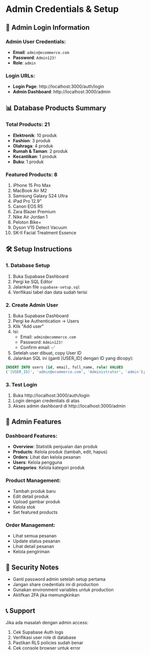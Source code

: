 # Admin Credentials & Setup

## 🔐 Admin Login Information

### Admin User Credentials:
- **Email**: `admin@ecommerce.com`
- **Password**: `Admin123!`
- **Role**: `admin`

### Login URLs:
- **Login Page**: http://localhost:3000/auth/login
- **Admin Dashboard**: http://localhost:3000/admin

## 📊 Database Products Summary

### Total Products: 21
- **Elektronik**: 10 produk
- **Fashion**: 3 produk  
- **Olahraga**: 4 produk
- **Rumah & Taman**: 2 produk
- **Kecantikan**: 1 produk
- **Buku**: 1 produk

### Featured Products: 8
1. iPhone 15 Pro Max
2. MacBook Air M2
3. Samsung Galaxy S24 Ultra
4. iPad Pro 12.9"
5. Canon EOS R5
6. Zara Blazer Premium
7. Nike Air Jordan 1
8. Peloton Bike+
9. Dyson V15 Detect Vacuum
10. SK-II Facial Treatment Essence

## 🛠️ Setup Instructions

### 1. Database Setup
1. Buka Supabase Dashboard
2. Pergi ke SQL Editor
3. Jalankan file `supabase-setup.sql`
4. Verifikasi tabel dan data sudah terisi

### 2. Create Admin User
1. Buka Supabase Dashboard
2. Pergi ke Authentication → Users
3. Klik "Add user"
4. Isi:
   - Email: `admin@ecommerce.com`
   - Password: `Admin123!`
   - Confirm email: ✅
5. Setelah user dibuat, copy User ID
6. Jalankan SQL ini (ganti [USER_ID] dengan ID yang dicopy):
```sql
INSERT INTO users (id, email, full_name, role) VALUES 
('[USER_ID]', 'admin@ecommerce.com', 'Administrator', 'admin');
```

### 3. Test Login
1. Buka http://localhost:3000/auth/login
2. Login dengan credentials di atas
3. Akses admin dashboard di http://localhost:3000/admin

## 🔧 Admin Features

### Dashboard Features:
- **Overview**: Statistik penjualan dan produk
- **Products**: Kelola produk (tambah, edit, hapus)
- **Orders**: Lihat dan kelola pesanan
- **Users**: Kelola pengguna
- **Categories**: Kelola kategori produk

### Product Management:
- Tambah produk baru
- Edit detail produk
- Upload gambar produk
- Kelola stok
- Set featured products

### Order Management:
- Lihat semua pesanan
- Update status pesanan
- Lihat detail pesanan
- Kelola pengiriman

## 🚨 Security Notes

- Ganti password admin setelah setup pertama
- Jangan share credentials ini di production
- Gunakan environment variables untuk production
- Aktifkan 2FA jika memungkinkan

## 📞 Support

Jika ada masalah dengan admin access:
1. Cek Supabase Auth logs
2. Verifikasi user role di database
3. Pastikan RLS policies sudah benar
4. Cek console browser untuk error
